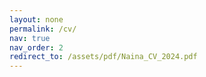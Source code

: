 ```yaml
---
layout: none
permalink: /cv/
nav: true
nav_order: 2
redirect_to: /assets/pdf/Naina_CV_2024.pdf
---
```


